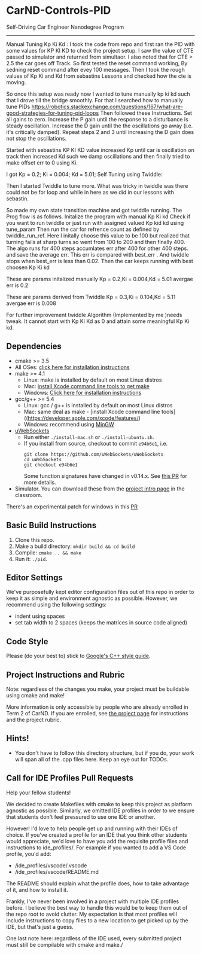 # CarND-Controls-PID
Self-Driving Car Engineer Nanodegree Program

---

Manual Tuning Kp Ki Kd :
I took the code from repo and first ran the PID with some values for KP KI KD to check
the project setup.
I saw the value of CTE passed to simulator  and returned from simultaor.
I also noted that for CTE > 2.5  the car goes off Track.
So first tested the reset command working, By sedning reset command after evey 100 messages.
Then I took the rough values of Kp Ki and Kd from sebastins Lessons and checked how the cte is
moving.

So once this setup was ready now I wanted to tune manually kp ki kd such that I drove
till the bridge smoothly.
For that I searched how to manually tune PIDs
https://robotics.stackexchange.com/questions/167/what-are-good-strategies-for-tuning-pid-loops
Then followed these Instructions.
    Set all gains to zero.
    Increase the P gain until the response to a disturbance is steady oscillation.
    Increase the D gain until the the oscillations go away (i.e. it's critically damped).
    Repeat steps 2 and 3 until increasing the D gain does not stop the oscillations.

  Started with sebastins KP KI KD value increased Kp  until car is oscillation on track
  then increased Kd such we damp oscillations and then finally tried to make offset err to
  0 using Ki.

  I got Kp = 0.2;
        Ki = 0.004;
        Kd = 5.01;
Self Tuning using Twiddle:

   Then I started Twiddle to tune more.
   What was tricky in twiddle was there could not be for loop and while in here
   as we did in our lessons with sebastin.

   So made my own state transition machine and got twiddle running.
   The Prog flow is as follows.
   Initalize the program with  manual Kp Ki kd
   Check if you want to run twiddle or just run with assigned valued Kp kid kd
   using tune_param
   Then run the car for refrence count as defined by twiddle_run_ref.
   Here I initally choose this value to be 100 but realized that turning fails at sharp
   turns.so went from 100 to 200 and then finally 400.
   The algo runs for 400 steps accumlates err after 400 for other 400 steps.
   and save the average err.
   This err is compared with best_err .
   And twiddle stops when best_err is less than 0.02.
   Then the car keeps running with best choosen Kp Ki kd


   These are params initalized manually
    Kp = 0.2,Ki = 0.004,Kd = 5.01  avergae err is 0.2

   These are params derived from Twiddle
       Kp = 0.3,Ki = 0.104,Kd = 5.11  avergae err is 0.008

   For further improvement twiddle Algorithm (Implemented by me )needs tweak.
   It cannot start with Kp Ki Kd as 0 and attain some meaningful Kp Ki kd.







## Dependencies

* cmake >= 3.5
 * All OSes: [click here for installation instructions](https://cmake.org/install/)
* make >= 4.1
  * Linux: make is installed by default on most Linux distros
  * Mac: [install Xcode command line tools to get make](https://developer.apple.com/xcode/features/)
  * Windows: [Click here for installation instructions](http://gnuwin32.sourceforge.net/packages/make.htm)
* gcc/g++ >= 5.4
  * Linux: gcc / g++ is installed by default on most Linux distros
  * Mac: same deal as make - [install Xcode command line tools]((https://developer.apple.com/xcode/features/)
  * Windows: recommend using [MinGW](http://www.mingw.org/)
* [uWebSockets](https://github.com/uWebSockets/uWebSockets)
  * Run either `./install-mac.sh` or `./install-ubuntu.sh`.
  * If you install from source, checkout to commit `e94b6e1`, i.e.
    ```
    git clone https://github.com/uWebSockets/uWebSockets 
    cd uWebSockets
    git checkout e94b6e1
    ```
    Some function signatures have changed in v0.14.x. See [this PR](https://github.com/udacity/CarND-MPC-Project/pull/3) for more details.
* Simulator. You can download these from the [project intro page](https://github.com/udacity/self-driving-car-sim/releases) in the classroom.

There's an experimental patch for windows in this [PR](https://github.com/udacity/CarND-PID-Control-Project/pull/3)

## Basic Build Instructions

1. Clone this repo.
2. Make a build directory: `mkdir build && cd build`
3. Compile: `cmake .. && make`
4. Run it: `./pid`. 

## Editor Settings

We've purposefully kept editor configuration files out of this repo in order to
keep it as simple and environment agnostic as possible. However, we recommend
using the following settings:

* indent using spaces
* set tab width to 2 spaces (keeps the matrices in source code aligned)

## Code Style

Please (do your best to) stick to [Google's C++ style guide](https://google.github.io/styleguide/cppguide.html).

## Project Instructions and Rubric

Note: regardless of the changes you make, your project must be buildable using
cmake and make!

More information is only accessible by people who are already enrolled in Term 2
of CarND. If you are enrolled, see [the project page](https://classroom.udacity.com/nanodegrees/nd013/parts/40f38239-66b6-46ec-ae68-03afd8a601c8/modules/f1820894-8322-4bb3-81aa-b26b3c6dcbaf/lessons/e8235395-22dd-4b87-88e0-d108c5e5bbf4/concepts/6a4d8d42-6a04-4aa6-b284-1697c0fd6562)
for instructions and the project rubric.

## Hints!

* You don't have to follow this directory structure, but if you do, your work
  will span all of the .cpp files here. Keep an eye out for TODOs.

## Call for IDE Profiles Pull Requests

Help your fellow students!

We decided to create Makefiles with cmake to keep this project as platform
agnostic as possible. Similarly, we omitted IDE profiles in order to we ensure
that students don't feel pressured to use one IDE or another.

However! I'd love to help people get up and running with their IDEs of choice.
If you've created a profile for an IDE that you think other students would
appreciate, we'd love to have you add the requisite profile files and
instructions to ide_profiles/. For example if you wanted to add a VS Code
profile, you'd add:

* /ide_profiles/vscode/.vscode
* /ide_profiles/vscode/README.md

The README should explain what the profile does, how to take advantage of it,
and how to install it.

Frankly, I've never been involved in a project with multiple IDE profiles
before. I believe the best way to handle this would be to keep them out of the
repo root to avoid clutter. My expectation is that most profiles will include
instructions to copy files to a new location to get picked up by the IDE, but
that's just a guess.

One last note here: regardless of the IDE used, every submitted project must
still be compilable with cmake and make./
